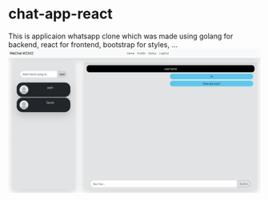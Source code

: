 # chat-app-react
This is applicaion whatsapp clone which was made using golang for backend, react for frontend, bootstrap for styles, ...
<img src="assets/frontend.png"/>